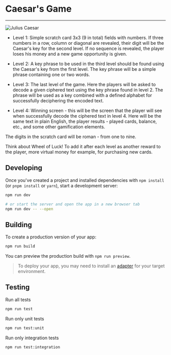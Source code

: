 # Caesar's Game

---
![Julius Caesar](https://github.com/mihailgaberov/ceasars-game/blob/main/caesar.jpeg)

* Level 1: Simple scratch card 3x3 (9 in total) fields with numbers. If three numbers in a row, column or diagonal are revealed, their digit will be the Caesar's key for the second level. If no sequence is revealed, the player loses his money and a new game opportunity is given.

* Level 2: A key phrase to be used in the third level should be found using the Caesar's key from the first level. The key phrase will be a simple phrase containing one or two words.

* Level 3: The last level of the game. Here the players will be asked to decode a given ciphered text using the key phrase found in level 2. The phrase will be used as a key combined with a defined alphabet for successfully deciphering the encoded text.

* Level 4: Winning screen - this will be the screen that the player will see when successfully decode the ciphered text in level 4. Here will be the same text in plain English, the player results - played cards, balance, etc., and some other gamification elements.

The digits in the scratch card will be roman - from one to nine.

Think about Wheel of Luck! To add it after each level as another reward to the player, more virtual money for example, for purchasing new cards.

## Developing

Once you've created a project and installed dependencies with `npm install` (or `pnpm install` or `yarn`), start a development server:

```bash
npm run dev

# or start the server and open the app in a new browser tab
npm run dev -- --open
```

## Building

To create a production version of your app:

```bash
npm run build
```

You can preview the production build with `npm run preview`.

> To deploy your app, you may need to install an [adapter](https://kit.svelte.dev/docs/adapters) for your target environment.

## Testing

Run all tests

```bash
npm run test
```

Run only unit tests
```bash
npm run test:unit
```


Run only integration tests
```bash
npm run test:integration
```